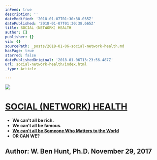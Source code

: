 ```yaml
---
inFeed: true
description: ''
dateModified: '2018-01-07T01:30:38.035Z'
datePublished: '2018-01-07T01:30:38.665Z'
title: SOCIAL (NETWORK) HEALTH
author: []
publisher: {}
via: {}
sourcePath: _posts/2018-01-06-social-network-health.md
hasPage: true
starred: false
datePublishedOriginal: '2018-01-06T13:23:56.487Z'
url: social-network-health/index.html
_type: Article

---
```

![](https://the-grid-user-content.s3-us-west-2.amazonaws.com/4a8e9630-1ede-47ca-be04-147dfc7baf04.jpg)

# **[SOCIAL (NETWORK) HEALTH][0]**

* **We can't all be rich.**
* **We can't all be famous.**
* **[We can't all be Someone Who Matters to the World][1]**
* **OR CAN WE?**

## **Author: W. Ben Hunt, Ph.D. November 29, 2017**

[0]: http://epsilontheory.com/pecking-order/
[1]: http://epsilontheory.com/the-two-churchills/